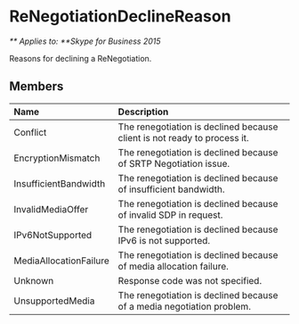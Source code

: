 
# ReNegotiationDeclineReason


_** Applies to: **Skype for Business 2015_

Reasons for declining a ReNegotiation.
            
## Members



|**Name**|**Description**|
|:-----|:-----|
|Conflict|The renegotiation is declined because client is not ready to process it.|
|EncryptionMismatch|The renegotiation is declined because of SRTP Negotiation issue.|
|InsufficientBandwidth|The renegotiation is declined because of insufficient bandwidth.|
|InvalidMediaOffer|The renegotiation is declined because of invalid SDP in request.|
|IPv6NotSupported|The renegotiation is declined because IPv6 is not supported.|
|MediaAllocationFailure|The renegotiation is declined because of media allocation failure.|
|Unknown|Response code was not specified.|
|UnsupportedMedia|The renegotiation is declined because of a media negotiation problem.|

